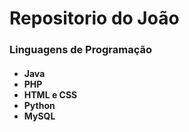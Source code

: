 <h1>Repositorio do João</h1>

<h3>Linguagens de Programação</h3>
<h4>
  <ul>
    <li>Java</li>
    <li>PHP</li>
    <li>HTML e CSS</li>
    <li>Python</li>
    <li>MySQL</li>
  </ul>
</h4>

